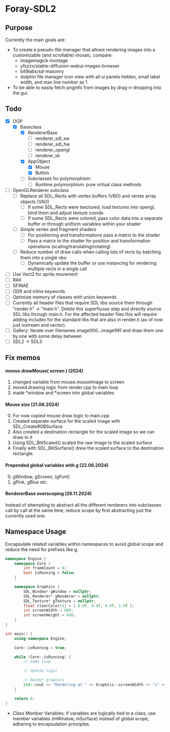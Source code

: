 # Foray-SDL2

## Purpose
Currently the main goals are:
- To create a pseudo-file manager that allows rendering images into a customizable (and scrollable) mosaic, compare:
    - imagemagick montage
    - yfszzx/stable-diffusion-webui-images-browser
    - bit9labs/sd-masonry
    - dolphin file manager icon view with all ui panels hidden, small label width, and max line number as 1
- To be able to easily fetch pnginfo from images by drag-n-dropping into the gui.

## Todo
- [X] OOP
    - [X] Baseclass
        - [X] RendererBase
            - [ ] renderer\_sdl\_sw
            - [ ] renderer\_sdl\_hw
            - [ ] renderer\_opengl
            - [ ] renderer\_vk
        - [X] AppObject
            - [X] Mouse
            - [X] Button
        - [ ] Subclasses for polymorphism:
            - [ ] Runtime polymorphism: pure virtual class methods
- [ ] OpenGLRenderer subclass
    - [ ] Replace all SDL\_Rects with vertex buffers (VBO) and vertex array objects (VAO)
        - [ ] If some SDL\_Rects were texctured, load textures into opengl, bind them and adjust texture coords
        - [ ] If some SDL\_Rects were colored, pass color data into a separate buffer or through uniform variables within your shader
    - [ ] Simple vertex and fragment shaders
        - [ ] For positioning and transformations pass a matrix to the shader
        - [ ] Pass a matrix to the shader for position and transformation operations (scaling/translating/rotating)
    - [ ] Reduce number of draw calls when calling lots of rects by batching them into a single vbo
        - [ ] Dynamically update the buffer or use instancing for rendering multiple rects in a single call
- [ ] Use Vect2 for sprite movement
- [ ] RAII
- [ ] SFINAE
- [ ] ODR and inline keywords
- [ ] Optimize memory of classes with union keywords
- [ ] Currently all header files that require SDL libs source them through "render.h" -> "main.h". Delete this superfluous step and directly source SDL libs through main.h. For the affected header files this will require adding includes for the standard libs that are also in render.h (as of now just iostream and vector).
- [ ] Gallery: Iterate over filenames image000...image991 and draw them one by one with some delay between
- [ ] SDL2 -> SDL3

## Fix memos

#### mouse.drawMouse( screen ) (2024)
1. changed variable from mouse.mouseImage to screen
2. moved drawing logic from render.cpp to main loop
3. made *window and *screen into global variables

#### Mouse size (21.06.2024)
0. For now copied mouse draw logic to main.cpp
1. Created separate surface for the scaled image with SDL_CreateRGBSurface
2. Also created a destination rectangle for the scaled image so we can draw to it
3. Using SDL_BlitScaled() scaled the raw image to the scaled surface
4. Finally with SDL_BlitSurface() drew the scaled surface to the destination rectangle.

#### Prepended global variables with g (22.06.2024)
0. gWindow, gScreen, (gFont)
1. gPink, gBlue etc.

#### RendererBase overscoping (26.11.2024)
Instead of attempting to abstract all the different renderers into subclasses call by call at the same time, reduce scope by first abstracting just the currently used one.


## Namespace Usage
Encapsulate related variables within namespaces to avoid global scope and reduce the need for prefixes like g.

```c++
namespace Engine {
    namespace Core {
        int frameCount = 0;
        bool isRunning = false;
    }

    namespace Graphics {
        SDL_Window* gWindow = nullptr;
        SDL_Renderer* gRenderer = nullptr;
        SDL_Texture* gTexture = nullptr;
        float clearColor[4] = { 0.0f, 0.0f, 0.0f, 1.0f };
        int screenWidth = 800;
        int screenHeight = 600;
    }
}
```

```c++
int main() {
    using namespace Engine;

    Core::isRunning = true;

    while (Core::isRunning) {
        // Game loop

        // Update logic

        // Render graphics
        std::cout << "Rendering at " << Graphics::screenWidth << "x" << Graphics::screenHeight << std::endl;
    }

    return 0;
}
```

- Class Member Variables: If variables are logically tied to a class, use member variables (mWindow, mSurface) instead of global scope, adhering to encapsulation principles.
